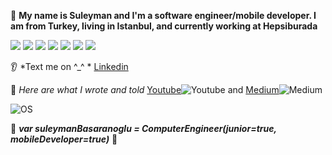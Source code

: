 :raising_hand: **My name is Suleyman and I'm a software engineer/mobile developer. I am from Turkey, living in Istanbul, and currently working at Hepsiburada** 

![](https://img.shields.io/badge/Code-Kotlin-informational?style=flat&logo=<LOGO_NAME>&logoColor=black&color=yellow)
![](https://img.shields.io/badge/Code-Java-informational?style=flat&logo=<LOGO_NAME>&logoColor=black&color=yellow)
![](https://img.shields.io/badge/Code-ReactNative-informational?style=flat&logo=<LOGO_NAME>&logoColor=black&color=yellow)
![](https://img.shields.io/badge/Code-NodeJS-informational?style=flat&logo=<LOGO_NAME>&logoColor=black&color=yellow)
![](https://img.shields.io/badge/OS-MacOS-informational?style=flat&logo=<LOGO_NAME>&logoColor=black&color=yellow)
![](https://img.shields.io/badge/OS-Microsoft-informational?style=flat&logo=<LOGO_NAME>&logoColor=black&color=yellow)
![](https://img.shields.io/badge/OS-Linux(Ubuntu)-informational?style=flat&logo=<LOGO_NAME>&logoColor=black&color=yellow)

:ear: *Text me on ^_^ * [Linkedin](https://www.linkedin.com/in/basaransuleyman/) 

:gem: *Here are what I wrote and told* [Youtube](https://www.youtube.com/channel/UCpP5fwJG9qYnHS0YG13liAg/videos)![Youtube](https://icons.iconarchive.com/icons/dakirby309/simply-styled/16/YouTube-icon.png) and [Medium](https://basaransuleyman.medium.com/)![Medium](https://icons-for-free.com/iconfiles/png/16/logo+media+medium+social+icon-1320193180197134651.png)

![OS](https://i.guim.co.uk/img/static/sys-images/Guardian/Pix/pictures/2014/10/2/1412248789926/f7a97e1d-1915-45fd-b8c5-20e5d934ed73-620x371.png?width=445&quality=45&auto=format&fit=max&dpr=2&s=00e127e43000ecd6f435e012afcdf930)


:turtle:   **_var suleymanBasaranoglu = ComputerEngineer(junior=true, mobileDeveloper=true)_** :ant:
